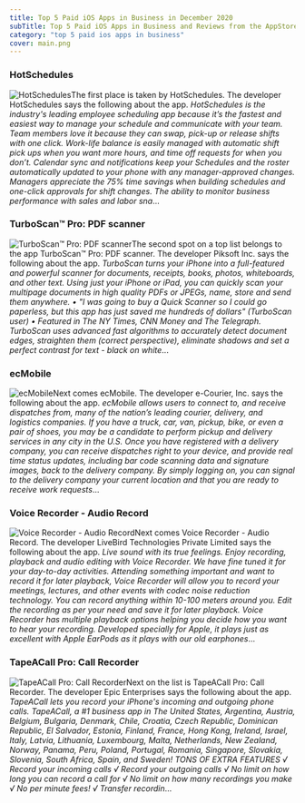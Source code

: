 ```yaml
---
title: Top 5 Paid iOS Apps in Business in December 2020
subTitle: Top 5 Paid iOS Apps in Business and Reviews from the AppStore in December 2020.
category: "top 5 paid ios apps in business"
cover: main.png
---
```


### HotSchedules

![HotSchedules](https://is4-ssl.mzstatic.com/image/thumb/Purple114/v4/2a/03/a0/2a03a02e-f8f9-f3cb-632c-66925d43bad6/AppIcon-1x_U007emarketing-0-7-0-85-220.png/100x100bb.png)The first place is taken by HotSchedules. The developer HotSchedules says the following about the app. _HotSchedules is the industry's leading employee scheduling app because it’s the fastest and easiest way to manage your schedule and communicate with your team.    Team members love it because they can swap, pick-up or release shifts with one click. Work-life balance is easily managed with automatic shift pick ups when you want more hours, and time off requests for when you don’t.  Calendar sync and notifications keep your Schedules and the roster automatically updated to your phone with any manager-approved changes.  Managers appreciate the 75% time savings when building schedules and one-click approvals for shift changes.  The ability to monitor business performance with sales and labor sna_...

### TurboScan™ Pro: PDF scanner

![TurboScan™ Pro: PDF scanner](https://is3-ssl.mzstatic.com/image/thumb/Purple124/v4/bf/8d/9a/bf8d9a4a-cd08-a1b6-cee1-87e7d093bcf0/AppIcon-0-1x_U007emarketing-0-7-0-85-220.png/100x100bb.png)The second spot on a top list belongs to the app TurboScan™ Pro: PDF scanner. The developer Piksoft Inc. says the following about the app. _TurboScan turns your iPhone into a full-featured and powerful scanner for documents, receipts, books, photos, whiteboards, and other text. Using just your iPhone or iPad, you can quickly scan your multipage documents in high quality PDFs or JPEGs, name, store and send them anywhere.  • "I was going to buy a Quick Scanner so I could go paperless, but this app has just saved me hundreds of dollars" (TurboScan user)  • Featured in The NY Times, CNN Money and The Telegraph.  TurboScan uses advanced fast algorithms to accurately detect document edges, straighten them (correct perspective), eliminate shadows and set a perfect contrast for text - black on white_...

### ecMobile

![ecMobile](https://is3-ssl.mzstatic.com/image/thumb/Purple124/v4/9c/26/9e/9c269ed4-ee7d-0955-dd44-f7dd9a4a2004/AppIcon-0-0-1x_U007emarketing-0-0-5-85-220.png/100x100bb.png)Next comes ecMobile. The developer e-Courier, Inc. says the following about the app. _ecMobile allows users to connect to, and receive dispatches from, many of the nation’s leading courier, delivery, and logistics companies.  If you have a truck, car, van, pickup, bike, or even a pair of shoes, you may be a candidate to perform pickup and delivery services in any city in the U.S.  Once you have registered with a delivery company, you can receive dispatches right to your device, and provide real time status updates, including bar code scanning data and signature images, back to the delivery company.  By simply logging on, you can signal to the delivery company your current location and that you are ready to receive work requests_...

### Voice Recorder - Audio Record

![Voice Recorder - Audio Record](https://is1-ssl.mzstatic.com/image/thumb/Purple123/v4/6d/e8/b8/6de8b807-554c-c378-a583-9a4c6e16db7d/AppIcon-1-0-0-1x_U007emarketing-0-0-0-7-0-0-85-220.png/100x100bb.png)Next comes Voice Recorder - Audio Record. The developer LiveBird Technologies Private Limited says the following about the app. _Live sound with its true feelings. Enjoy recording, playback and audio editing with Voice Recorder. We have fine tuned it for your day-to-day activities. Attending something important and want to record it for later playback, Voice Recorder will allow you to record your meetings, lectures, and other events with codec noise reduction technology. You can record anything within 10-100 meters around you.  Edit the recording as per your need and save it for later playback. Voice Recorder has multiple playback options helping you decide how you want to hear your recording. Developed specially for Apple, it plays just as excellent with Apple EarPods as it plays with our old earphones_...

### TapeACall Pro: Call Recorder

![TapeACall Pro: Call Recorder](https://is4-ssl.mzstatic.com/image/thumb/Purple124/v4/8c/47/0d/8c470d39-ced1-59dd-8da8-3480f08eb255/AppIcon-0-0-1x_U007emarketing-0-0-0-2-0-0-sRGB-0-0-0-GLES2_U002c0-512MB-85-220-0-0.png/100x100bb.png)Next on the list is TapeACall Pro: Call Recorder. The developer Epic Enterprises says the following about the app. _TapeACall lets you record your iPhone's incoming and outgoing phone calls.   TapeACall, a #1 business app in The United States, Argentina, Austria, Belgium, Bulgaria, Denmark, Chile, Croatia, Czech Republic, Dominican Republic, El Salvador, Estonia, Finland, France, Hong Kong, Ireland, Israel, Italy, Latvia, Lithuania, Luxembourg, Malta, Netherlands, New Zealand, Norway, Panama, Peru, Poland, Portugal, Romania, Singapore, Slovakia, Slovenia, South Africa, Spain, and Sweden!  TONS OF EXTRA FEATURES  √ Record your incoming calls  √ Record your outgoing calls  √ No limit on how long you can record a call for  √ No limit on how many recordings you make  √ No per minute fees!  √ Transfer recordin_...

